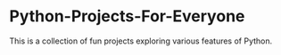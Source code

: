 # Python-Projects-For-Everyone
This is a collection of fun projects exploring various features of Python.
